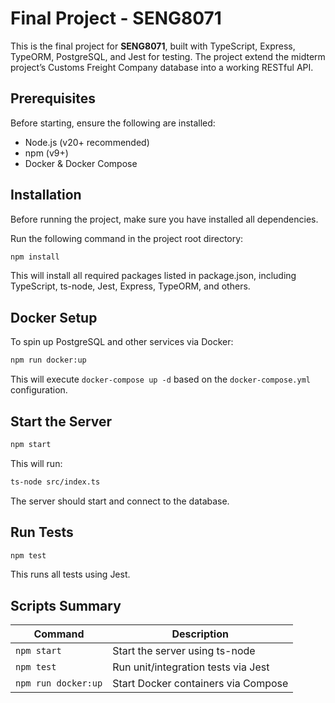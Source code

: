 # Final Project - SENG8071

This is the final project for **SENG8071**, built with TypeScript, Express, TypeORM, PostgreSQL, and Jest for testing. The project extend the midterm project’s Customs Freight Company database into a working RESTful API.


## Prerequisites

Before starting, ensure the following are installed:

- Node.js (v20+ recommended)
- npm (v9+)
- Docker & Docker Compose

## Installation

Before running the project, make sure you have installed all dependencies.

Run the following command in the project root directory:

   ```bash
   npm install
   ```

This will install all required packages listed in package.json, including TypeScript, ts-node, Jest, Express, TypeORM, and others.

## Docker Setup 

To spin up PostgreSQL and other services via Docker:

```bash
npm run docker:up
```

This will execute `docker-compose up -d` based on the `docker-compose.yml` configuration.

## Start the Server

```bash
npm start
```

This will run:

```bash
ts-node src/index.ts
```

The server should start and connect to the database.

## Run Tests

```bash
npm test
```

This runs all tests using Jest. 

## Scripts Summary

| Command              | Description                          |
|----------------------|--------------------------------------|
| `npm start`          | Start the server using ts-node       |
| `npm test`           | Run unit/integration tests via Jest  |
| `npm run docker:up`  | Start Docker containers via Compose  |